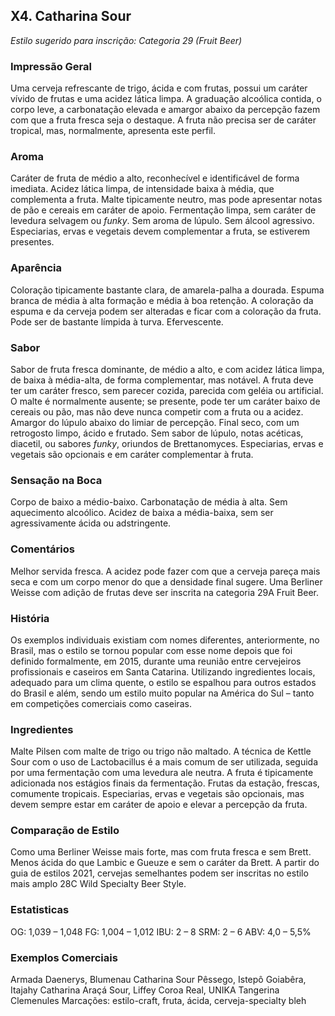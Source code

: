 ## X4. Catharina Sour

*Estilo sugerido para inscrição: Categoria 29 (Fruit Beer)*

### Impressão Geral

Uma cerveja refrescante de trigo, ácida e com frutas, possui um caráter vívido de frutas e uma acidez lática limpa. A graduação alcoólica contida, o corpo leve, a carbonatação elevada e amargor abaixo da percepção fazem com que a fruta fresca seja o destaque. A fruta não precisa ser de caráter tropical, mas, normalmente, apresenta este perfil.

### Aroma

Caráter de fruta de médio a alto, reconhecível e identificável de forma imediata. Acidez lática limpa, de intensidade baixa à média, que complementa a fruta. Malte tipicamente neutro, mas pode apresentar notas de pão e cereais em caráter de apoio. Fermentação limpa, sem caráter de levedura selvagem ou *funky*. Sem aroma de lúpulo. Sem álcool agressivo. Especiarias, ervas e vegetais devem complementar a fruta, se estiverem presentes.

### Aparência

Coloração tipicamente bastante clara, de amarela-palha a dourada. Espuma branca de média à alta formação e média à boa retenção. A coloração da espuma e da cerveja podem ser alteradas e ficar com a coloração da fruta. Pode ser de bastante límpida à turva. Efervescente.

### Sabor

Sabor de fruta fresca dominante, de médio a alto, e com acidez lática limpa, de baixa à média-alta, de forma complementar, mas notável. A fruta deve ter um caráter fresco, sem parecer cozida, parecida com geléia ou artificial. O malte é normalmente ausente; se presente, pode ter um caráter baixo de cereais ou pão, mas não deve nunca competir com a fruta ou a acidez. Amargor do lúpulo abaixo do limiar de percepção. Final seco, com um retrogosto limpo, ácido e frutado. Sem sabor de lúpulo, notas acéticas, diacetil, ou sabores *funky*, oriundos de Brettanomyces. Especiarias, ervas e vegetais são opcionais e em caráter complementar à fruta.

### Sensação na Boca

Corpo de baixo a médio-baixo. Carbonatação de média à alta. Sem aquecimento alcoólico. Acidez de baixa a média-baixa, sem ser agressivamente ácida ou adstringente.

### Comentários

Melhor servida fresca. A acidez pode fazer com que a cerveja pareça mais seca e com um corpo menor do que a densidade final sugere. Uma Berliner Weisse com adição de frutas deve ser inscrita na categoria 29A Fruit Beer.

### História

Os exemplos individuais existiam com nomes diferentes, anteriormente, no Brasil, mas o estilo se tornou popular com esse nome depois que foi definido formalmente, em 2015, durante uma reunião entre cervejeiros profissionais e caseiros em Santa Catarina. Utilizando ingredientes locais, adequado para um clima quente, o estilo se espalhou para outros estados do Brasil e além, sendo um estilo muito popular na América do Sul – tanto em competições comerciais como caseiras.

### Ingredientes

Malte Pilsen com malte de trigo ou trigo não maltado. A técnica de Kettle Sour com o uso de Lactobacillus é a mais comum de ser utilizada, seguida por uma fermentação com uma levedura ale neutra. A fruta é tipicamente adicionada nos estágios finais da fermentação. Frutas da estação, frescas, comumente tropicais. Especiarias, ervas e vegetais são opcionais, mas devem sempre estar em caráter de apoio e elevar a percepção da fruta.

### Comparação de Estilo

Como uma Berliner Weisse mais forte, mas com fruta fresca e sem Brett. Menos ácida do que Lambic e Gueuze e sem o caráter da Brett. A partir do guia de estilos 2021, cervejas semelhantes podem ser inscritas no estilo mais amplo 28C Wild Specialty Beer Style.

### Estatisticas

OG: 1,039 – 1,048
FG: 1,004 – 1,012
IBU: 2 – 8
SRM: 2 – 6
ABV: 4,0 – 5,5%

### Exemplos Comerciais

Armada Daenerys, Blumenau Catharina Sour Pêssego, Istepô Goiabêra, Itajahy Catharina Araçá Sour, Liffey Coroa Real, UNIKA Tangerina Clemenules Marcações: estilo-craft, fruta, ácida, cerveja-specialty
bleh
